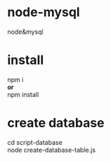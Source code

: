 # node-mysql
node&amp;mysql

# install
npm i<br>
<b>or</b><br> 
npm install


# create database
cd script-database <br>
node create-database-table.js
